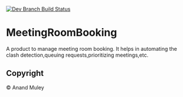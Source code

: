 [![Dev Branch Build Status](https://travis-ci.org/AnandMuley/MeetingRoomBooking.png)](https://travis-ci.org/AnandMuley/MeetingRoomBooking)

# MeetingRoomBooking
A product to manage meeting room booking. It helps in automating the clash detection,queuing requests,prioritizing meetings,etc.

## Copyright
&copy; Anand Muley